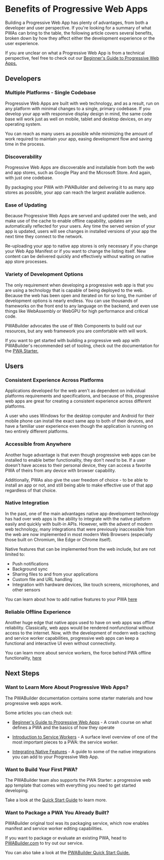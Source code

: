 # Benefits of Progressive Web Apps

Building a Progressive Web App has plenty of advantages, from both a developer and user perspective. If you're looking for a summary of what PWAs can bring to the table, the following article covers several benefits, broken down by how they affect either the development experience or the user experience.

If you are unclear on what a Progressive Web App is from a technical perspective, feel free to check out our [Beginner's Guide to Progressive Web Apps.](/home/pwa-intro/)

## Developers

### Multiple Platforms - Single Codebase

Progressive Web Apps are built with web technology, and as a result, run on any platform with minimal changes to a single, primary codebase. If you develop your app with responsive display design in mind, the same code base will work just as well on mobile, tablet and desktop devices, on any operating system.

You can reach as many users as possible while minimizing the amount of work required to maintain your app, easing development flow and saving time in the process.

### Discoverability

Progressive Web Apps are discoverable and installable from both the web and app stores, such as Google Play and the Microsoft Store. And again, with just one codebase.

By packaging your PWA with PWABuilder and delivering it to as many app stores as possible, your app can reach the largest available audience.

### Ease of Updating

Because Progressive Web Apps are served and updated over the web, and make use of the cache to enable offline capability, updates are automatically reflected for your users. Any time the served version of your app is updated, users will see changes in installed versions of your app the next time they connect to the network. 

Re-uploading your app to native app stores is only necessary if you change your Web App Manifest or if you want to change the listing itself. New content can be delivered quickly and effectively without waiting on native app store processes.

### Variety of Development Options

The only requirement when developing a progressive web app is that you are using a technology that is capable of being deployed to the web. Because the web has been open and iterated on for so long, the number of development options is nearly endless. You can use thousands of frameworks on the front end to any language on the backend, and even use things like WebAssembly or WebGPU for high performance and critical code.

PWABuilder advocates the use of Web Components to build out our resources, but any web framework you are comfortable with will work.

If you want to get started with building a progressive web app with PWABuilder's recommended set of tooling, check out the documentation for the [PWA Starter.](/starter/quick-start/)

## Users

### Consistent Experience Across Platforms

Applications developed for the web aren't as dependent on individual platforms requirements and specifications, and because of this, progressive web apps are great for creating a consistent experience across different platforms.

A user who uses Windows for the desktop computer and Android for their mobile phone can install the exact same app to both of their devices, and have a familiar user experience even though the application is running on two entirely different platforms.

### Accessible from Anywhere

Another huge advantage is that even though progressive web apps can be installed to enable better functionality, they don't *need* to be. If a user doesn't have access to their personal device, they can access a favorite PWA of theirs from any device with browser capability.

Additionally, PWAs also give the user freedom of choice - to be able to install an app or not, and still being able to make effective use of that app regardless of that choice.

### Native Integration

In the past, one of the main advantages native app development technology has had over web apps is the ability to integrate with the native platform easily and quickly with built-in APIs. However, with the advent of modern web technology, many integrations that were previously inaccessible from the web are now implemented in most modern Web Browsers (especially those built on Chromium, like Edge or Chrome itself).

Native features that can be implemented from the web include, but are not limited to:

- Push notifications
- Background sync
- Sharing files to and from your applications 
- Custom file and URL handling
- Integration with hardware devices, like touch screens, microphones, and other sensors

You can learn about how to add native features to your PWA <a href="/home/native-features/" aria-label="Click here to learn more">here</a>

### Reliable Offline Experience

Another huge edge that native apps used to have on web apps was offline reliability. Classically, web apps would be rendered nonfunctional without access to the internet. Now, with the development of modern web caching and service worker capabilities, progressive web apps can keep a functional and interactive UI even without connectivity.

You can learn more about service workers, the force behind PWA offline functionality, <a href="/home/sw-intro/" aria-label="Click here to learn more">here</a>


## Next Steps
 
### Want to Learn More About Progressive Web Apps?
The PWABuilder documentation contains some starter materials and how progressive web apps work.

Some articles you can check out:

* [Beginner's Guide to Progressive Web Apps](/home/pwa-intro/) - A crash course on what defines a PWA and the basics of how they operate

* [Introduction to Service Workers](/home/sw-intro) - A surface level overview of one of the most important pieces to a PWA: the service worker.

* [Integrating Native Features](/home/native-features/) - A guide to some of the native integrations you can add to your Progressive Web App.


### Want to Build Your First PWA?

The PWABuilder team also supports the PWA Starter: a progressive web app template that comes with everything you need to get started developing.

Take a look at the [Quick Start Guide](/starter/quick-start/) to learn more.

### Want to Package a PWA You Already Built?

PWABuilder original tool was its packaging service, which now enables manifest and service worker editing capabilities.

If you want to package or evaluate an existing PWA, head to [PWABuilder.com](https://www.pwabuilder.com/) to try out our service.

You can also take a look at the [PWABuilder Quick Start Guide.](/builder/quick-start)